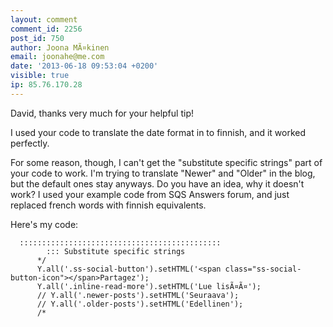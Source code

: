 ```yaml
---
layout: comment
comment_id: 2256
post_id: 750
author: Joona MÃ¤kinen
email: joonahe@me.com
date: '2013-06-18 09:53:04 +0200'
visible: true
ip: 85.76.170.28
---
```

David, thanks very much for your helpful tip!

I used your code to translate the date format in to finnish, and it worked perfectly.

For some reason, though, I can't get the "substitute specific strings" part of your code to work. I'm trying to translate "Newer" and "Older" in the blog, but the default ones stay anyways. Do you have an idea, why it doesn't work? I used your example code from SQS Answers forum, and just replaced french words with finnish equivalents.

Here's my code:

  

      :::::::::::::::::::::::::::::::::::::::::::::
            ::: Substitute specific strings
          */
          Y.all('.ss-social-button').setHTML('<span class="ss-social-button-icon"></span>Partagez');
          Y.all('.inline-read-more').setHTML('Lue lisÃ¤Ã¤');
          // Y.all('.newer-posts').setHTML('Seuraava');
          // Y.all('.older-posts').setHTML('Edellinen');
          /*

  
